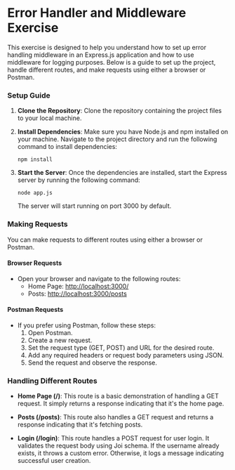 # Error Handler and Middleware Exercise

This exercise is designed to help you understand how to set up error handling middleware in an Express.js application and how to use middleware for logging purposes. Below is a guide to set up the project, handle different routes, and make requests using either a browser or Postman.

### Setup Guide

1. **Clone the Repository**: Clone the repository containing the project files to your local machine.

2. **Install Dependencies**: Make sure you have Node.js and npm installed on your machine. Navigate to the project directory and run the following command to install dependencies:

   ```
   npm install
   ```

3. **Start the Server**: Once the dependencies are installed, start the Express server by running the following command:

   ```
   node app.js
   ```

   The server will start running on port 3000 by default.

### Making Requests

You can make requests to different routes using either a browser or Postman.

#### Browser Requests

- Open your browser and navigate to the following routes:
  - Home Page: [http://localhost:3000/](http://localhost:3000/)
  - Posts: [http://localhost:3000/posts](http://localhost:3000/posts)

#### Postman Requests

- If you prefer using Postman, follow these steps:
  1. Open Postman.
  2. Create a new request.
  3. Set the request type (GET, POST) and URL for the desired route.
  4. Add any required headers or request body parameters using JSON.
  5. Send the request and observe the response.

### Handling Different Routes

- **Home Page (/)**: This route is a basic demonstration of handling a GET request. It simply returns a response indicating that it's the home page.

- **Posts (/posts)**: This route also handles a GET request and returns a response indicating that it's fetching posts.

- **Login (/login)**: This route handles a POST request for user login. It validates the request body using Joi schema. If the username already exists, it throws a custom error. Otherwise, it logs a message indicating successful user creation.